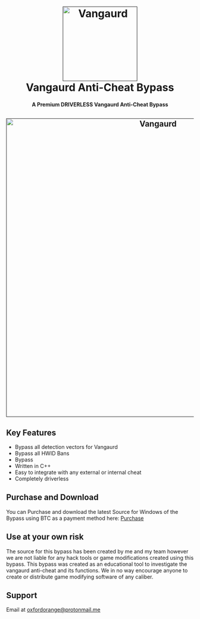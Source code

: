 
<h1 align="center">
  <br>
  <a href=""><img src=https://planetvalorant.com/wp-content/uploads/2020/05/vanguard-1.png alt="Vangaurd" width="200"></a>
  <br>
  Vangaurd Anti-Cheat Bypass
  <br>
</h1>

<h4 align="center">A Premium DRIVERLESS Vangaurd Anti-Cheat Bypass </h4>

<h2 align="center">
<a href=""><img src=https://machow2.com/wp-content/uploads/2022/03/vanguard-anti-cheat-mac.jpg alt="Vangaurd" width="800"></a>
</h2>

## Key Features

* Bypass all detection vectors for Vangaurd
* Bypass all HWID Bans
* Bypass 
* Written in C++
* Easy to integrate with any external or internal cheat
* Completely driverless


## Purchase and Download

You can Purchase and download the latest Source for Windows of the Bypass using BTC as a payment method here: [Purchase](https://satoshidisk.com/pay/CHJflQ)

## Use at your own risk

The source for this bypass has been created by me and my team however we are not liable for any hack tools or game modifications created using this bypass. This bypass was created as an educational tool to investigate the vangaurd anti-cheat and its functions. We in no way encourage anyone to create or distribute game modifying software of any caliber.




## Support

Email at oxfordorange@protonmail.me


